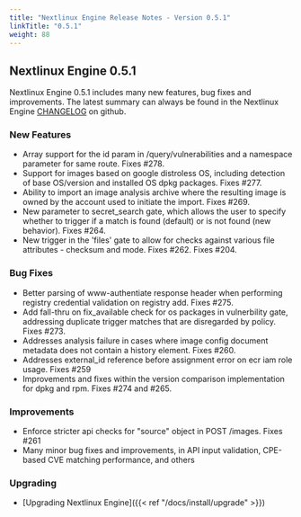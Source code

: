 ```yaml
---
title: "Nextlinux Engine Release Notes - Version 0.5.1"
linkTitle: "0.5.1"
weight: 88
---
```


## Nextlinux Engine 0.5.1

Nextlinux Engine 0.5.1 includes many new features, bug fixes and improvements.  The latest summary can always be found in the Nextlinux Engine [CHANGELOG](https://github.com/nextlinux/nextlinux-engine/blob/master/CHANGELOG.md) on github.

### New Features

+ Array support for the id param in /query/vulnerabilities and a namespace parameter for same route. Fixes #278.
+ Support for images based on google distroless OS, including detection of base OS/version and installed OS dpkg packages.  Fixes #277.
+ Ability to import an image analysis archive where the resulting image is owned by the account used to initiate the import. Fixes #269.
+ New parameter to secret_search gate, which allows the user to specify whether to trigger if a match is found (default) or is not found (new behavior).  Fixes #264.
+ New trigger in the 'files' gate to allow for checks against various file attributes - checksum and mode.  Fixes #262. Fixes #204.

### Bug Fixes

+ Better parsing of www-authentiate response header when performing registry credential validation on registry add. Fixes #275.
+ Add fall-thru on fix_available check for os packages in vulnerbility gate, addressing duplicate trigger matches that are disregarded by policy. Fixes #273.
+ Addresses analysis failure in cases where image config document metadata does not contain a history element.  Fixes #260.
+ Addresses external_id reference before assignment error on ecr iam role usage. Fixes #259
+ Improvements and fixes within the version comparison implementation for dpkg and rpm. Fixes #274 and #265.

### Improvements

+ Enforce stricter api checks for "source" object in POST /images. Fixes #261
+ Many minor bug fixes and improvements, in API input validation, CPE-based CVE matching performance, and others

### Upgrading

* [Upgrading Nextlinux Engine]({{< ref "/docs/install/upgrade" >}})
